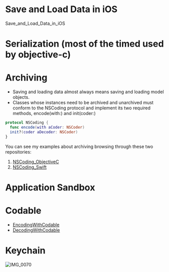 # Save and Load Data in iOS

Save_and_Load_Data_in_iOS

# Serialization (most of the timed used by objective-c)

# Archiving

- Saving and loading data almost always means saving and loading model objects.
- Classes whose instances need to be archived and unarchived must conform to the NSCoding protocol and implement its two required methods, encode(with:) and init(coder:)

```swift
protocol NSCoding {
  func encode(with aCoder: NSCoder)
  init?(coder aDecoder: NSCoder)
}
```

You can see my examples about archiving browsing through these two repositories:

1. [NSCoding_ObjectiveC](https://github.com/c4arl0s/NSCoding_ObjectiveC)
2. [NSCoding_Swift](https://github.com/c4arl0s/NSCoding_Swift)

# Application Sandbox

# Codable

- [EncodingWithCodable](https://github.com/c4arl0s/EncodingWithCodable)
- [DecodingWithCodable](https://github.com/c4arl0s/DecodingWithCodable)

# Keychain

![IMG_0070](https://user-images.githubusercontent.com/24994818/73124136-593e8780-3f5d-11ea-839d-6256a54926be.jpg)
